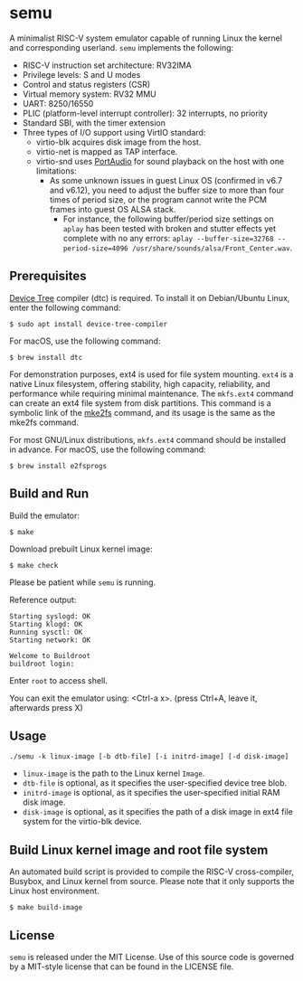 # semu

A minimalist RISC-V system emulator capable of running Linux the kernel and corresponding userland.
`semu` implements the following:
- RISC-V instruction set architecture: RV32IMA
- Privilege levels: S and U modes
- Control and status registers (CSR)
- Virtual memory system: RV32 MMU
- UART: 8250/16550
- PLIC (platform-level interrupt controller): 32 interrupts, no priority
- Standard SBI, with the timer extension
- Three types of I/O support using VirtIO standard:
    - virtio-blk acquires disk image from the host.
    - virtio-net is mapped as TAP interface.
    - virtio-snd uses [PortAudio](https://github.com/PortAudio/portaudio) for sound playback on the host with one limitations:
        - As some unknown issues in guest Linux OS (confirmed in v6.7 and v6.12), you need
          to adjust the buffer size to more than four times of period size, or
          the program cannot write the PCM frames into guest OS ALSA stack.
            - For instance, the following buffer/period size settings on `aplay` has been tested
              with broken and stutter effects yet complete with no any errors: `aplay --buffer-size=32768 --period-size=4096 /usr/share/sounds/alsa/Front_Center.wav`.

## Prerequisites

[Device Tree](https://www.kernel.org/doc/html/latest/devicetree/) compiler (dtc) is required.
To install it on Debian/Ubuntu Linux, enter the following command:
```shell
$ sudo apt install device-tree-compiler
```

For macOS, use the following command:
```shell
$ brew install dtc
```

For demonstration purposes, ext4 is used for file system mounting.
`ext4` is a native Linux filesystem, offering stability, high capacity, reliability,
and performance while requiring minimal maintenance. The `mkfs.ext4` command can
create an ext4 file system from disk partitions. This command is a symbolic link of
the [mke2fs](https://man7.org/linux/man-pages/man8/mke2fs.8.html) command, and its
usage is the same as the mke2fs command.

For most GNU/Linux distributions, `mkfs.ext4` command should be installed in advance.
For macOS, use the following command:
```shell
$ brew install e2fsprogs
```

## Build and Run

Build the emulator:
```shell
$ make
```

Download prebuilt Linux kernel image:
```shell
$ make check
```

Please be patient while `semu` is running.

Reference output:
```
Starting syslogd: OK
Starting klogd: OK
Running sysctl: OK
Starting network: OK

Welcome to Buildroot
buildroot login:
```

Enter `root` to access shell.

You can exit the emulator using: \<Ctrl-a x\>. (press Ctrl+A, leave it, afterwards press X)

## Usage

```shell
./semu -k linux-image [-b dtb-file] [-i initrd-image] [-d disk-image]
```

* `linux-image` is the path to the Linux kernel `Image`.
* `dtb-file` is optional, as it specifies the user-specified device tree blob.
* `initrd-image` is optional, as it specifies the user-specified initial RAM disk image.
* `disk-image` is optional, as it specifies the path of a disk image in ext4 file system for the virtio-blk device.

## Build Linux kernel image and root file system

An automated build script is provided to compile the RISC-V cross-compiler, Busybox, and Linux kernel from source.
Please note that it only supports the Linux host environment.

```shell
$ make build-image
```

## License

`semu` is released under the MIT License.
Use of this source code is governed by a MIT-style license that can be found in the LICENSE file.
